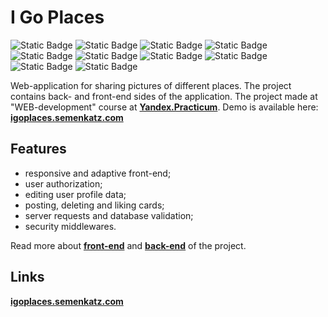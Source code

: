 # I Go Places

![Static Badge](https://img.shields.io/badge/status-finished-success) ![Static Badge](https://img.shields.io/badge/JavaScript-gray?logo=JavaScript) ![Static Badge](https://img.shields.io/badge/CSS-gray?logo=CSS3) ![Static Badge](https://img.shields.io/badge/BEM-gray?logo=BEM) ![Static Badge](https://img.shields.io/badge/React-gray?logo=React) ![Static Badge](https://img.shields.io/badge/React_Router-gray?logo=reactrouter) ![Static Badge](https://img.shields.io/badge/Node.js-gray?logo=nodedotjs) ![Static Badge](https://img.shields.io/badge/Express.js-gray?logo=Express) ![Static Badge](https://img.shields.io/badge/MongoDB-gray?logo=MongoDB) ![Static Badge](https://img.shields.io/badge/Mongoose-gray?logo=Mongoose)

Web-application for sharing pictures of different places. The project contains back- and front-end sides of the application. The project made at "WEB-development" course at [**Yandex.Practicum**](https://practicum.yandex.ru/ 'Yandex.Practicum'). Demo is available here: [**igoplaces.semenkatz.com**](https://igoplaces.semenkatz.com)

## Features

- responsive and adaptive front-end;
- user authorization;
- editing user profile data;
- posting, deleting and liking cards;
- server requests and database validation;
- security middlewares.

Read more about [**front-end**](/frontend/README.md) and [**back-end**](/backend/README.md) of the project.

## Links

[**igoplaces.semenkatz.com**](https://igoplaces.semenkatz.com)
